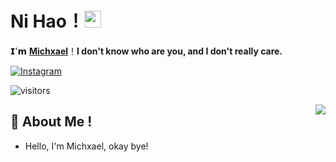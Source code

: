 # **Ni Hao**！<img src="https://user-images.githubusercontent.com/5679180/79618120-0daffb80-80be-11ea-819e-d2b0fa904d07.gif" width="27px"> 

𝗜'𝗺 [**Michxael**](https://instagram.com/_miichxael)！**I don't know who are you, and I don't really care.**

 [![Instagram](https://discordapp.com/api/guilds/272348156035989504/embed.png)](https://instagram.com/_miichxael)

![visitors](https://visitor-badge.laobi.icu/badge?page_id=yaronzz)

<img align="right" src="https://github-readme-stats.vercel.app/api?username=yaronzz&show_icons=true&hide_border=true">

## 🧐 About Me !

-  Hello, I'm Michxael, okay bye!


